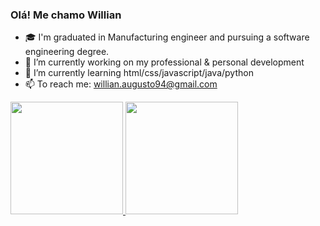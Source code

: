 ### Olá! Me chamo Willian 

- 🎓 I'm graduated in Manufacturing engineer and pursuing a software engineering degree.
- 🔭 I’m currently working on my professional & personal development 
- 🌱 I’m currently learning html/css/javascript/java/python
- 📫 To reach me: willian.augusto94@gmail.com

<div>
  <a href = "https://beacons.ai/rafaballerini">
  <img height="180em" src="https://github-readme-stats.vercel.app/api?username=willguto&show_icons=true&theme=nightowl&include_all_commits=true&count_private=true"/>
  <img height="180em" src="https://github-readme-stats.vercel.app/api/top-langs/?username=willguto&layout=compact&langs_count=16&theme=nightowl"/>
</div>
  
##
  
